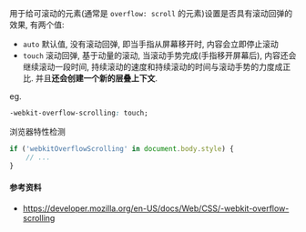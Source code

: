 用于给可滚动的元素(通常是 `overflow: scroll` 的元素)设置是否具有滚动回弹的效果, 有两个值:

* `auto` 默认值, 没有滚动回弹, 即当手指从屏幕移开时, 内容会立即停止滚动
* `touch` 滚动回弹, 基于动量的滚动, 当滚动手势完成(手指移开屏幕后), 内容还会继续滚动一段时间, 持续滚动的速度和持续滚动的时间与滚动手势的力度成正比. 并且**还会创建一个新的层叠上下文**.

eg.

```css
-webkit-overflow-scrolling: touch;
```



浏览器特性检测

```javascript
if ('webkitOverflowScrolling' in document.body.style) {
    // ...
}
```



#### 参考资料

* https://developer.mozilla.org/en-US/docs/Web/CSS/-webkit-overflow-scrolling